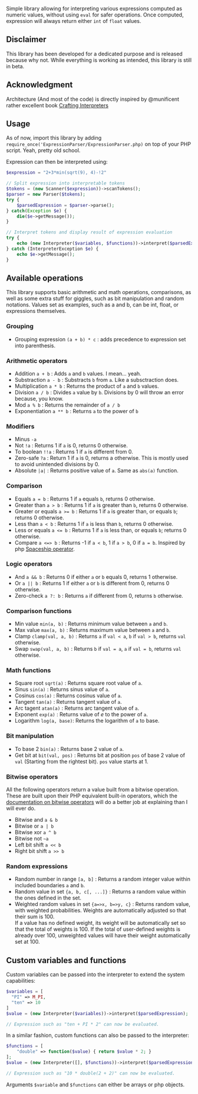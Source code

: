 Simple library allowing for interpreting various expressions computed as numeric values, without using `eval` for safer operations.
Once computed, expression will always return either `int` of `float` values.

## Disclaimer

This library has been developed for a dedicated purpose and is released because why not. While everything is working as intended, this library is still in beta.

## Acknowledgment

Architecture (And most of the code) is directly inspired by @munificent rather excellent book [Crafting Interpreters](http://craftinginterpreters.com)

## Usage

As of now, import this library by adding `require_once('ExpressionParser/ExpressionParser.php)` on top of your PHP script. Yeah, pretty old school.

Expression can then be interpreted using:

```php
$expression = "2+3*min(sqrt(9), 4)-!2"

// Split expression into interpretable tokens
$tokens = (new Scanner($expression))->scanTokens();
$parser = new Parser($tokens);
try {
    $parsedExpression = $parser->parse();
} catch(Exception $e) {
    die($e->getMessage());
}

// Interpret tokens and display result of expression evaluation
try {
    echo (new Interpreter($variables, $functions))->interpret($parsedExpression);
} catch (InterpreterException $e) {
    echo $e->getMessage();
}
```

## Available operations

This library supports basic arithmetic and math operations, comparisons, as well as some extra stuff for giggles, such as bit manipulation and random notations. Values set as examples, such as a and b, can be int, float, or expressions themselves.

### Grouping
- Grouping expression `(a + b) * c` : adds precedence to expression set into parenthesis.
### Arithmetic operators
- Addition `a + b` : Adds `a` and `b` values. I mean... yeah.
- Substraction `a - b` : Substracts `b` from `a`. Like a subsctraction does.
- Multiplication `a * b` : Returns the product of `a` and `b` values.
- Division `a / b` : Divides `a` value by `b`. Divisions by 0 will throw an error because, you know.
- Mod `a % b` : Returns the remainder of `a / b` 
- Exponentiation `a ** b` : Returns `a` to the power of `b`
### Modifiers
- Minus `-a`
- Not `!a` : Returns 1 if `a` is 0, returns 0 otherwise.
- To boolean `!!a` : Returns 1 if `a` is different from 0.
- Zero-safe `?a` : Return 1 if `a` is 0, returns a otherwise. This is mostly used to avoid unintended divisions by 0.
- Absolute `|a|` : Returns positive value of `a`. Same as `abs(a)` function.
### Comparison
- Equals `a = b` : Returns 1 if `a` equals `b`, returns 0 otherwise.
- Greater than `a > b` : Returns 1 if `a` is greater than `b`, returns 0 otherwise.
- Greater or equals `a >= b` : Returns 1 if `a` is greater than, or equals `b`; returns 0 otherwise.
- Less than `a < b` : Returns 1 if `a` is less than `b`, returns 0 otherwise.
- Less or equals `a <= b` : Returns 1 if `a` is less than, or equals `b`; returns 0 otherwise.
- Compare `a <=> b` : Returns -1 if `a < b`, 1 if `a > b`, 0 if `a = b`. Inspired by php [Spaceship operator](https://www.php.net/manual/en/migration70.new-features.php#migration70.new-features.spaceship-op).
### Logic operators
- And `a && b` : Returns 0 if either `a` or `b` equals 0, returns 1 otherwise.
- Or `a || b` : Returns 1 if either `a` or `b` is different from 0, returns 0 otherwise.
- Zero-check `a ?: b` : Returns `a` if different from 0, returns `b` otherwise.
### Comparison functions
- Min value `min(a, b)` : Returns minimum value between `a` and `b`.
- Max value `max(a, b)` : Returns maximum value between `a` and `b`.
- Clamp `clamp(val, a, b)` : Returns `a` if `val < a`, `b` if `val > b`, returns `val` otherwise.
- Swap `swap(val, a, b)` : Returns `b` if `val = a`, `a` if `val = b`, returns `val` otherwise.
### Math functions	
- Square root `sqrt(a)` : Returns square root value of `a`.
- Sinus `sin(a)` : Returns sinus value of `a`.
- Cosinus `cos(a)` : Returns cosinus value of `a`.
- Tangent `tan(a)` : Returns tangent value of `a`.
- Arc tagent `atan(a)` : Returns arc tangent value of `a`.
- Exponent `exp(a)` : Returns value of *e* to the power of `a`.
- Logarithm `log(a, base)`: Returns the logarithm of `a` to base.
### Bit manipulation
-  To base 2 `bin(a)` : Returns base 2 value of `a`.
-  Get bit at `bit(val, pos)` : Returns bit at position `pos` of base 2 value of `val` (Starting from the rightest bit). `pos` value starts at 1.
### Bitwise operators
All the following operators return a value built from a bitwise operation. These are built upon their PHP equivalent built-in operators, which the [documentation on bitwise operators](https://www.php.net/manual/en/language.operators.bitwise.php) will do a better job at explaining than I will ever do.
-  Bitwise and `a & b`
-  Bitwise or `a | b` 
-  Bitwise xor `a ^ b`
-  Bitwise not `~a`
-  Left bit shift `a << b`
-  Right bit shift `a >> b`
### Random expressions
- Random number in range `[a, b]` : Returns a random integer value within included boundaries `a` and `b`.
- Random value in set `{a, b, c[, ...]}` : Returns a random value within the ones defined in the set.
- Weighted random values in set `{a=>x, b=>y, c}` : Returns random value, with weighted probabilities. Weights are automatically adjusted so that their sum is 100.  
If a value has no defined weight, its weight will be automatically set so that the total of weights is 100. If the total of user-defined weights is already over 100, unweighted values will have their weight automatically set at 100.

## Custom variables and functions
Custom variables can be passed into the interpreter to extend the system capabilities:

```php
$variables = [
  "PI" => M_PI,
  "ten" => 10
]
$value = (new Interpreter($variables))->interpret($parsedExpression);

// Expression such as "ten + PI * 2" can now be evaluated.
```

In a similar fashion, custom functions can also be passed to the interpreter:

```php
$functions = [
    "double" => function($value) { return $value * 2; }
];
$value = (new Interpreter([], $functions))->interpret($parsedExpression);

// Expression such as "10 * double(2 + 2)" can now be evaluated.
```

Arguments `$variable` and `$functions` can either be arrays or php objects.
